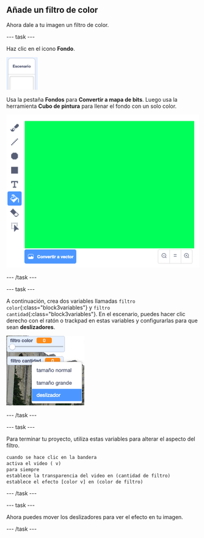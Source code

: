 ## Añade un filtro de color

Ahora dale a tu imagen un filtro de color.

--- task ---

Haz clic en el icono **Fondo**.

![imagen mostrando el icono del escenario](images/stage.png)

Usa la pestaña **Fondos** para **Convertir a mapa de bits**. Luego usa la herramienta **Cubo de pintura** para llenar el fondo con un solo color.

![imagen que muestra el fondo rellenado para el escenario](images/paint-bucket.png)

--- /task ---

--- task ---

A continuación, crea dos variables llamadas `filtro color`{:class="block3variables"} y `filtro cantidad`{:class="block3variables"}. En el escenario, puedes hacer clic derecho con el ratón o trackpad en estas variables y configurarlas para que sean **deslizadores**.

![imagen que muestra las variables que se están cambiando por deslizadores](images/sliders.png)

--- /task ---

--- task ---

Para terminar tu proyecto, utiliza estas variables para alterar el aspecto del filtro.

```blocks3
cuando se hace clic en la bandera
activa el video ( v)
para siempre
establece la transparencia del video en (cantidad de filtro)
establece el efecto [color v] en (color de filtro)
```

--- /task ---

--- task ---

Ahora puedes mover los deslizadores para ver el efecto en tu imagen.

--- /task ---




